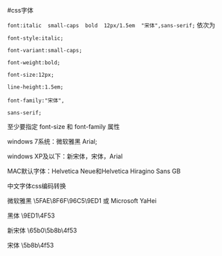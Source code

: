#css字体

`font:italic  small-caps  bold  12px/1.5em  "宋体",sans-serif;` 依次为
```
font-style:italic;    

font-variant:small-caps;    

font-weight:bold;    

font-size:12px;    

line-height:1.5em;    

font-family:"宋体",

sans-serif;
```
至少要指定 font-size 和 font-family 属性

windows 7系统：微软雅黑 Arial;

windows XP及以下：新宋体，宋体，Arial

MAC默认字体：Helvetica Neue和Helvetica Hiragino Sans GB

中文字体css编码转换

微软雅黑   \5FAE\8F6F\96C5\9ED1  或 Microsoft YaHei

黑体       \9ED1\4F53

新宋体     \65b0\5b8b\4f53

宋体       \5b8b\4f53
